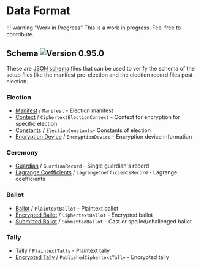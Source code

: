 # Data Format

!!! warning "Work in Progress"
    This is a work in progress. Feel free to contribute.


## Schema ![Version 0.95.0][shield-green-0.95.0]

These are [JSON schema][json-schema] files that can be used to verify the schema of the setup files like the manifest pre-election and the election record files post-election.


### Election

- [Manifest][manifest] / `Manifest` - Election manifest
- [Context][ciphertext_election_context] / `CiphertextElectionContext` - Context for encryption for specific election
- [Constants][election_constants] / `ElectionConstants`- Constants of election
- [Encryption Device][encryption_device] / `EncryptionDevice` - Encryption device information

### Ceremony
- [Guardian][guardian_record] / `GuardianRecord` - Single guardian's record
- [Lagrange Coefficients][lagrange_coefficients_record] / `LagrangeCoefficientsRecord` - Lagrange coefficients

### Ballot

- [Ballot][plaintext_ballot] / `PlaintextBallot` - Plaintext ballot
- [Encrypted Ballot][ciphertext_ballot] / `CiphertextBallot` - Encrypted ballot
- [Submitted Ballot][submitted_ballot] / `SubmittedBallot` -  Cast or spoiled/challenged ballot

### Tally
- [Tally][plaintext_tally] / `PlaintextTally` - Plaintext tally
- [Encrypted Tally][published_ciphertext_tally] / `PublishedCiphertextTally` - Encrypted tally


<!-- Links -->
[shield-green-0.95.0]: https://img.shields.io/badge/🗳%20ElectionGuard%20Specification-0.95.0-green
[json-schema]: https://json-schema.org/specification.html "Json Schema Specification"

[manifest]: https://github.com/microsoft/electionguard/blob/main/data/0.95.0/schema/manifest.schema.json "Manifest Json Schema"
[ciphertext_election_context]: https://github.com/microsoft/electionguard/blob/main/data/0.95.0/schema/ciphertext_election_context.schema.json "Ciphertext Election Context Json Schema"
[election_constants]: https://github.com/microsoft/electionguard/blob/main/data/0.95.0/schema/election_constants.schema.json "Election Constants Json Schema"
[encryption_device]: https://github.com/microsoft/electionguard/blob/main/data/0.95.0/schema/encryption_device.schema.json "Encryption Device Json Schema"
[guardian_record]: https://github.com/microsoft/electionguard/blob/main/data/0.95.0/schema/guardian_record.schema.json "Guardian Record Json Schema"
[lagrange_coefficients_record]: https://github.com/microsoft/electionguard/blob/main/data/0.95.0/schema/lagrange_coefficients_record.schema.json "Guardian Record Json Schema"
[plaintext_ballot]: https://github.com/microsoft/electionguard/blob/main/data/0.95.0/schema/plaintext_ballot.schema.json "Guardian Record Json Schema"
[ciphertext_ballot]: https://github.com/microsoft/electionguard/blob/main/data/0.95.0/schema/ciphertext_ballot.schema.json "Guardian Record Json Schema"
[submitted_ballot]: https://github.com/microsoft/electionguard/blob/main/data/0.95.0/schema/submitted_ballot.schema.json "Guardian Record Json Schema"
[plaintext_tally]: https://github.com/microsoft/electionguard/blob/main/data/0.95.0/schema/plaintext_tally.schema.json "Guardian Record Json Schema"
[published_ciphertext_tally]: https://github.com/microsoft/electionguard/blob/main/data/0.95.0/schema/published_ciphertext_tally.schema.json "Guardian Record Json Schema"